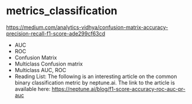 # metrics_classification

https://medium.com/analytics-vidhya/confusion-matrix-accuracy-precision-recall-f1-score-ade299cf63cd

- AUC
- ROC
- Confusion Matrix
- Multiclass Confusion matrix
- Multiclass AUC, ROC
- Reading List:
The following is an interesting article on the common binary classification metric by neptune.ai. The link to the article is available here: https://neptune.ai/blog/f1-score-accuracy-roc-auc-pr-auc
